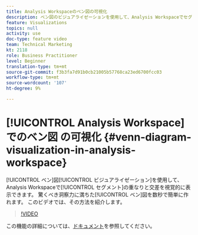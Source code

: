 ```yaml
---
title: Analysis Workspaceのベン図の可視化
description: ベン図のビジュアライゼーションを使用して、Analysis Workspaceでセグメントの重なりと交差を視覚的に表示できます。 驚くべき洞察力に満ちたベン図を数秒で簡単に作成できます このビデオでは、その方法を紹介します。
feature: Visualizations
topics: null
activity: use
doc-type: feature video
team: Technical Marketing
kt: 2118
role: Business Practitioner
level: Beginner
translation-type: tm+mt
source-git-commit: f3b3fa7d91b0cb21005b57768ca23ed6700fcc03
workflow-type: tm+mt
source-wordcount: '107'
ht-degree: 9%

---
```



# [!UICONTROL Analysis Workspace] でのベン図  の可視化  {#venn-diagram-visualization-in-analysis-workspace}

[!UICONTROL ベン]図[!UICONTROL ビジュアライゼーション]を使用して、Analysis Workspaceで[!UICONTROL セグメント]の重なりと交差を視覚的に表示できます。 驚くべき洞察力に満ちた[!UICONTROL ベン]図を数秒で簡単に作れます。 このビデオでは、その方法を紹介します。

>[!VIDEO](https://video.tv.adobe.com/v/23987/?quality=12)

この機能の詳細については、[ドキュメント](https://marketing.adobe.com/resources/help/ja_JP/analytics/analysis-workspace/venn.html)を参照してください。
